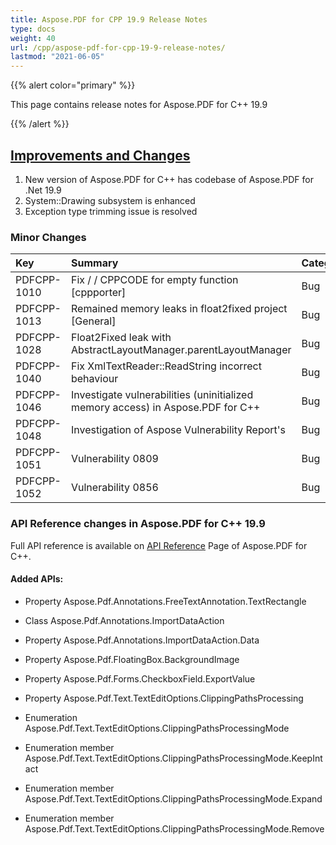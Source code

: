 ```yaml
---
title: Aspose.PDF for CPP 19.9 Release Notes
type: docs
weight: 40
url: /cpp/aspose-pdf-for-cpp-19-9-release-notes/
lastmod: "2021-06-05"
---
```


{{% alert color="primary" %}}

This page contains release notes for Aspose.PDF for C++ 19.9

{{% /alert %}}
## <ins>**Improvements and Changes**
1. New version of Aspose.PDF for C++ has codebase of Aspose.PDF for .Net 19.9
1. System::Drawing subsystem is enhanced
1. Exception type trimming issue is resolved
### **Minor Changes**

|**Key**|**Summary**|**Category**|
| :- | :- | :- |
|PDFCPP-1010|Fix / / CPPCODE for empty function [cppporter]|Bug|
|PDFCPP-1013|Remained memory leaks in float2fixed project [General]|Bug|
|PDFCPP-1028|Float2Fixed leak with AbstractLayoutManager.parentLayoutManager|Bug|
|PDFCPP-1040|Fix XmlTextReader::ReadString incorrect behaviour|Bug|
|PDFCPP-1046|Investigate vulnerabilities (uninitialized memory access) in Aspose.PDF for C++|Bug|
|PDFCPP-1048|Investigation of Aspose Vulnerability Report's|Bug|
|PDFCPP-1051|Vulnerability 0809|Bug|
|PDFCPP-1052|Vulnerability 0856|Bug|
### **API Reference changes in Aspose.PDF for C++ 19.9**
Full API reference is available on [API Reference](https://apireference.aspose.com/cpp/pdf/) Page of Aspose.PDF for C++.
#### **Added APIs:**
- Property Aspose.Pdf.Annotations.FreeTextAnnotation.TextRectangle              

- Class Aspose.Pdf.Annotations.ImportDataAction

- Property Aspose.Pdf.Annotations.ImportDataAction.Data

- Property Aspose.Pdf.FloatingBox.BackgroundImage

- Property Aspose.Pdf.Forms.CheckboxField.ExportValue

- Property Aspose.Pdf.Text.TextEditOptions.ClippingPathsProcessing

- Enumeration Aspose.Pdf.Text.TextEditOptions.ClippingPathsProcessingMode

- Enumeration member Aspose.Pdf.Text.TextEditOptions.ClippingPathsProcessingMode.KeepIntact

- Enumeration member Aspose.Pdf.Text.TextEditOptions.ClippingPathsProcessingMode.Expand

- Enumeration member Aspose.Pdf.Text.TextEditOptions.ClippingPathsProcessingMode.Remove
